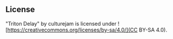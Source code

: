 ## License

"Triton Delay" by culturejam is licensed under ![https://creativecommons.org/licenses/by-sa/4.0/](CC BY-SA 4.0).
